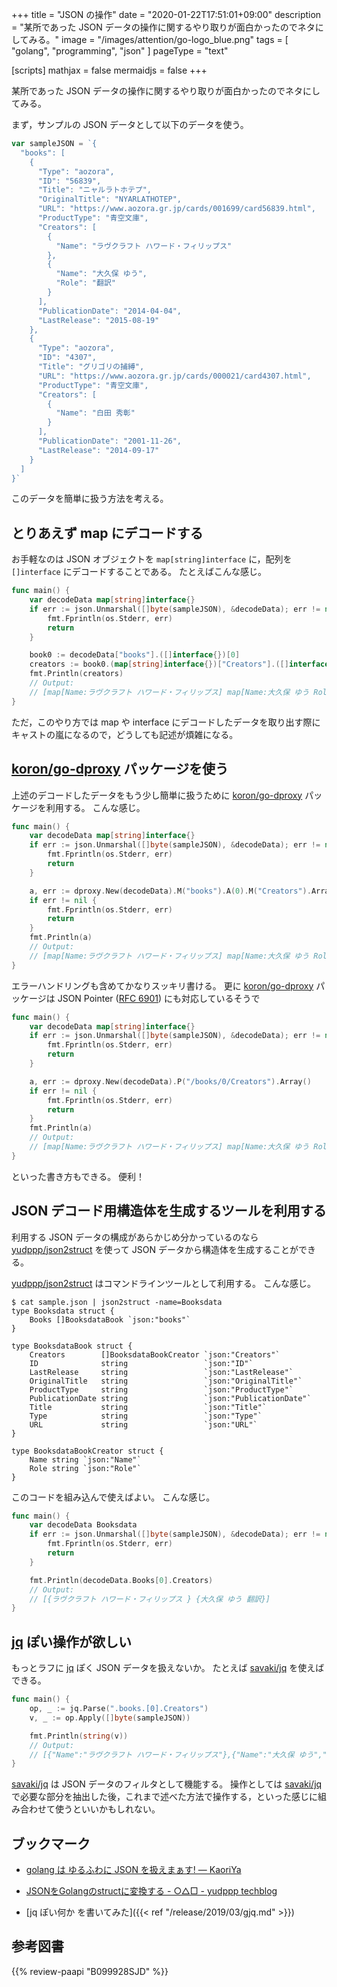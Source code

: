 +++
title = "JSON の操作"
date =  "2020-01-22T17:51:01+09:00"
description = "某所であった JSON データの操作に関するやり取りが面白かったのでネタにしてみる。"
image = "/images/attention/go-logo_blue.png"
tags = [ "golang", "programming", "json" ]
pageType = "text"

[scripts]
  mathjax = false
  mermaidjs = false
+++

某所であった JSON データの操作に関するやり取りが面白かったのでネタにしてみる。

まず，サンプルの JSON データとして以下のデータを使う。

```go
var sampleJSON = `{
  "books": [
    {
      "Type": "aozora",
      "ID": "56839",
      "Title": "ニャルラトホテプ",
      "OriginalTitle": "NYARLATHOTEP",
      "URL": "https://www.aozora.gr.jp/cards/001699/card56839.html",
      "ProductType": "青空文庫",
      "Creators": [
        {
          "Name": "ラヴクラフト ハワード・フィリップス"
        },
        {
          "Name": "大久保 ゆう",
          "Role": "翻訳"
        }
      ],
      "PublicationDate": "2014-04-04",
      "LastRelease": "2015-08-19"
    },
    {
      "Type": "aozora",
      "ID": "4307",
      "Title": "グリゴリの捕縛",
      "URL": "https://www.aozora.gr.jp/cards/000021/card4307.html",
      "ProductType": "青空文庫",
      "Creators": [
        {
          "Name": "白田 秀彰"
        }
      ],
      "PublicationDate": "2001-11-26",
      "LastRelease": "2014-09-17"
    }
  ]
}`
```

このデータを簡単に扱う方法を考える。

## とりあえず map にデコードする

お手軽なのは JSON オブジェクトを `map[string]interface` に，配列を `[]interface` にデコードすることである。
たとえばこんな感じ。

```go
func main() {
    var decodeData map[string]interface{}
    if err := json.Unmarshal([]byte(sampleJSON), &decodeData); err != nil {
        fmt.Fprintln(os.Stderr, err)
        return
    }

    book0 := decodeData["books"].([]interface{})[0]
    creators := book0.(map[string]interface{})["Creators"].([]interface{})
    fmt.Println(creators)
    // Output:
    // [map[Name:ラヴクラフト ハワード・フィリップス] map[Name:大久保 ゆう Role:翻訳]]
}
```

ただ，このやり方では map や interface にデコードしたデータを取り出す際にキャストの嵐になるので，どうしても記述が煩雑になる。

## [koron/go-dproxy] パッケージを使う

上述のデコードしたデータをもう少し簡単に扱うために [koron/go-dproxy] パッケージを利用する。
こんな感じ。

```go {hl_lines=["8-13"]}
func main() {
    var decodeData map[string]interface{}
    if err := json.Unmarshal([]byte(sampleJSON), &decodeData); err != nil {
        fmt.Fprintln(os.Stderr, err)
        return
    }

    a, err := dproxy.New(decodeData).M("books").A(0).M("Creators").Array()
    if err != nil {
        fmt.Fprintln(os.Stderr, err)
        return
    }
    fmt.Println(a)
    // Output:
    // [map[Name:ラヴクラフト ハワード・フィリップス] map[Name:大久保 ゆう Role:翻訳]]
}
```

エラーハンドリングも含めてかなりスッキリ書ける。
更に [koron/go-dproxy] パッケージは JSON Pointer ([RFC 6901]) にも対応しているそうで

```go {hl_lines=[8]}
func main() {
    var decodeData map[string]interface{}
    if err := json.Unmarshal([]byte(sampleJSON), &decodeData); err != nil {
        fmt.Fprintln(os.Stderr, err)
        return
    }

    a, err := dproxy.New(decodeData).P("/books/0/Creators").Array()
    if err != nil {
        fmt.Fprintln(os.Stderr, err)
        return
    }
    fmt.Println(a)
    // Output:
    // [map[Name:ラヴクラフト ハワード・フィリップス] map[Name:大久保 ゆう Role:翻訳]]
}
```

といった書き方もできる。
便利！

## JSON デコード用構造体を生成するツールを利用する

利用する JSON データの構成があらかじめ分かっているのなら [yudppp/json2struct] を使って JSON データから構造体を生成することができる。

[yudppp/json2struct] はコマンドラインツールとして利用する。
こんな感じ。

```text
$ cat sample.json | json2struct -name=Booksdata
type Booksdata struct {
    Books []BooksdataBook `json:"books"`
}

type BooksdataBook struct {
    Creators        []BooksdataBookCreator `json:"Creators"`
    ID              string                 `json:"ID"`
    LastRelease     string                 `json:"LastRelease"`
    OriginalTitle   string                 `json:"OriginalTitle"`
    ProductType     string                 `json:"ProductType"`
    PublicationDate string                 `json:"PublicationDate"`
    Title           string                 `json:"Title"`
    Type            string                 `json:"Type"`
    URL             string                 `json:"URL"`
}

type BooksdataBookCreator struct {
    Name string `json:"Name"`
    Role string `json:"Role"`
}
```

このコードを組み込んで使えばよい。
こんな感じ。

```go {hl_lines=[2,8]}
func main() {
	var decodeData Booksdata
	if err := json.Unmarshal([]byte(sampleJSON), &decodeData); err != nil {
		fmt.Fprintln(os.Stderr, err)
		return
	}

	fmt.Println(decodeData.Books[0].Creators)
	// Output:
	// [{ラヴクラフト ハワード・フィリップス } {大久保 ゆう 翻訳}]
}
```

## [jq] ぽい操作が欲しい

もっとラフに [jq] ぽく JSON データを扱えないか。
たとえば [savaki/jq] を使えばできる。

```go
func main() {
	op, _ := jq.Parse(".books.[0].Creators")
	v, _ := op.Apply([]byte(sampleJSON))

	fmt.Println(string(v))
	// Output:
    // [{"Name":"ラヴクラフト ハワード・フィリップス"},{"Name":"大久保 ゆう","Role":"翻訳"}]
}
```

[savaki/jq] は JSON データのフィルタとして機能する。
操作としては [savaki/jq] で必要な部分を抽出した後，これまで述べた方法で操作する，といった感じに組み合わせて使うといいかもしれない。

## ブックマーク

- [golang は ゆるふわに JSON を扱えまぁす! — KaoriYa](https://www.kaoriya.net/blog/2016/06/25/)
- [JSONをGolangのstructに変換する - ○△□ - yudppp techblog](https://blog.yudppp.com/posts/json2struct)

- [jq ぽい何か を書いてみた]({{< ref "/release/2019/03/gjq.md" >}})

[Go]: https://go.dev/
[Go 言語]: https://golang.org/ "The Go Programming Language"
[koron/go-dproxy]: https://github.com/koron/go-dproxy "koron/go-dproxy: dProxy - document proxy"
[`go-dproxy`]: https://github.com/koron/go-dproxy "koron/go-dproxy: dProxy - document proxy"
[RFC 6901]: https://tools.ietf.org/html/rfc6901 "RFC 6901 - JavaScript Object Notation (JSON) Pointer"
[yudppp/json2struct]: https://github.com/yudppp/json2struct "yudppp/json2struct: Translate to Golang struct from json"
[jq]: https://stedolan.github.io/jq/
[savaki/jq]: https://github.com/savaki/jq "savaki/jq: A high performance Golang implementation of the incredibly useful jq command line tool."

## 参考図書

{{% review-paapi "B099928SJD" %}} <!-- プログラミング言語Go -->
